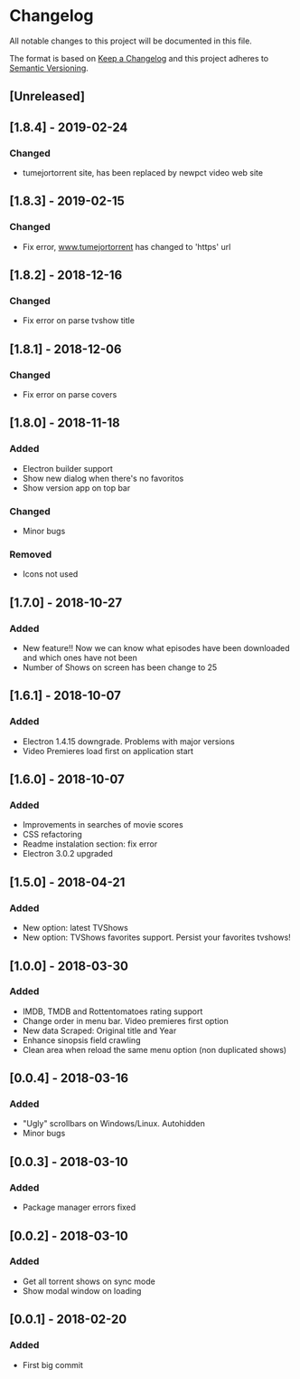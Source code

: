 # Changelog

All notable changes to this project will be documented in this file.

The format is based on [Keep a Changelog](http://keepachangelog.com/en/1.0.0/)
and this project adheres to [Semantic Versioning](http://semver.org/spec/v2.0.0.html).

## [Unreleased]

## [1.8.4] - 2019-02-24

### Changed

- tumejortorrent site, has been replaced by newpct video web site

## [1.8.3] - 2019-02-15

### Changed

- Fix error, www.tumejortorrent  has changed to 'https' url


## [1.8.2] - 2018-12-16

### Changed

- Fix error on parse tvshow title


## [1.8.1] - 2018-12-06

### Changed

- Fix error on parse covers


## [1.8.0] - 2018-11-18

### Added

- Electron builder support
- Show new dialog when there's no favoritos
- Show version app on top bar

### Changed

- Minor bugs

### Removed

- Icons not used

## [1.7.0] - 2018-10-27

### Added

- New feature!! Now we can know what episodes have been downloaded and which ones have not been
- Number of Shows on screen has been change to 25

## [1.6.1] - 2018-10-07

### Added

- Electron 1.4.15 downgrade. Problems with major versions
- Video Premieres load first on application start

## [1.6.0] - 2018-10-07

### Added

- Improvements in searches of movie scores
- CSS refactoring
- Readme instalation section: fix error
- Electron 3.0.2 upgraded

## [1.5.0] - 2018-04-21

### Added

- New option: latest TVShows
- New option: TVShows favorites support. Persist your favorites tvshows!

## [1.0.0] - 2018-03-30

### Added

- IMDB, TMDB and Rottentomatoes rating support
- Change order in menu bar. Video premieres first option
- New data Scraped: Original title and Year
- Enhance sinopsis field crawling
- Clean area when reload the same menu option (non duplicated shows)

## [0.0.4] - 2018-03-16

### Added

- "Ugly" scrollbars on Windows/Linux. Autohidden
- Minor bugs

## [0.0.3] - 2018-03-10

### Added

- Package manager errors fixed 

## [0.0.2] - 2018-03-10

### Added

- Get all torrent shows on sync mode
- Show modal window on loading

## [0.0.1] - 2018-02-20

### Added

- First big commit
